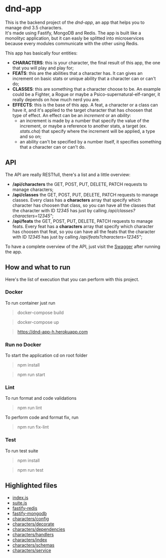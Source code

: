# dnd-app
This is the backend project of the *dnd-app*, an app that helps you to manage dnd 3.5 characters.  
It's made using Fastify, MongoDB and Redis. The app is built like a monolityc application, but it can easly be splitted into microservices because every modules communicate with the other using Redis.

This app has basically four entities:
 - **CHARACTERS**: this is your character, the final result of this app, the one that you will play and play for;
 - **FEATS**: this are the abilities that a character has. It can gives an increment on basic stats or unique ability that a character can or can't do;
 - **CLASSES**: this are something that a character choose to be. An example could be a Fighter, a Rogue or maybe a Psico-supernatural-elf-ranger, it really depends on how much nerd you are.
 - **EFFECTS**: this is the base of this app. A feat, a character or a class can have it, and it's applied to the target character that has choosen that type of effect. An effect can be an *increment* or an *ability*:
   * an increment is made by a number that specify the value of the increment, or maybe a reference to another stats, a target (ex. *stats.cha*) that specify where the increment will be applied, a type and so on;
   * an ability can't be specified by a number itself, it specifies something that a character can or can't do.

## API
The API are really RESTfull, there's a list and a little overview:
 - **/api/characters** the GET, POST, PUT, DELETE, PATCH requests to manage characters;
 - **/api/classes** the GET, POST, PUT, DELETE, PATCH requests to manage classes. Every class has a **characters** array that specify which character has choosen that class, so you can have all the classes that the character with ID *12345* has just by calling */api/classes?characters=12345"*;
 - **/api/feats** the GET, POST, PUT, DELETE, PATCH requests to manage feats. Every feat has a **characters** array that specify which character has choosen that feat, so you can have all the feats that the character with ID *12345* has just by calling */api/feats?characters=12345"*;

To have a complete overview of the API, just visit the [Swagger](http://localhost:3000/documentation/static/index.html) after running the app.

## How and what to run
Here's the list of execution that you can perform with this project.

### Docker
To run container just run

> docker-compose build

> docker-compose up

> https://dnd-app-h.herokuapp.com

### Run no Docker
To start the application cd on root folder

> npm install

> npm run start

### Lint
To run format and code validations

> npm run lint

To perform code and format fix, run

> npm run fix-lint

### Test
To run test suite

> npm install

> npm run test

## Highlighted files
 - [index.js](./index.js)
 - [suite.js](./suite.js)
 - [fastify-redis](./fastify-redis/index.js)
 - [fastify-mongodb](./fastify-mongodb/index.js)
 - [characters/config](./characters/config.js)
 - [characters/decorate](./characters/decorate.js)
 - [characters/dependencies](./characters/dependencies.js)
 - [characters/handlers](./characters/handlers.js)
 - [characters/index](./characters/index.js)
 - [characters/schemas](./characters/schemas.js)
 - [characters/service](./characters/service.js)